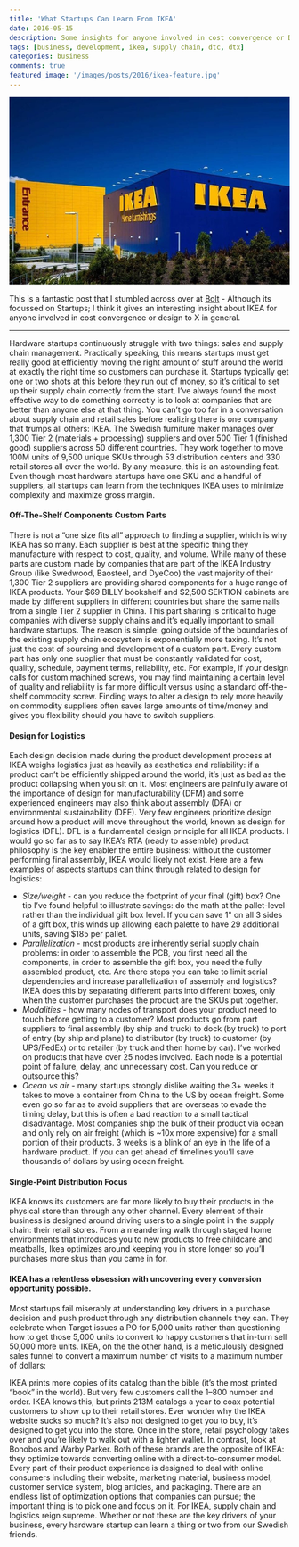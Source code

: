 ```yaml
---
title: 'What Startups Can Learn From IKEA'
date: 2016-05-15
description: Some insights for anyone involved in cost convergence or DtX in general.
tags: [business, development, ikea, supply chain, dtc, dtx]
categories: business
comments: true
featured_image: '/images/posts/2016/ikea-feature.jpg'
---
```


![](/images/posts/2016/ikea.jpg)

This is a fantastic post that I stumbled across over at [Bolt](https://blog.bolt.io/what-startups-can-learn-from-ikea-6a2fad86a5ff#.73bpbvkyf) - Although its focussed on Startups; I think it gives an interesting insight about IKEA for anyone involved in cost convergence or design to X in general.

---

Hardware startups continuously struggle with two things: sales and supply chain management. Practically speaking, this means startups must get really good at efficiently moving the right amount of stuff around the world at exactly the right time so customers can purchase it. Startups typically get one or two shots at this before they run out of money, so it’s critical to set up their supply chain correctly from the start.
I’ve always found the most effective way to do something correctly is to look at companies that are better than anyone else at that thing. You can’t go too far in a conversation about supply chain and retail sales before realizing there is one company that trumps all others: IKEA. The Swedish furniture maker manages over 1,300 Tier 2 (materials + processing) suppliers and over 500 Tier 1 (finished good) suppliers across 50 different countries. They work together to move 100M units of 9,500 unique SKUs through 53 distribution centers and 330 retail stores all over the world. By any measure, this is an astounding feat. Even though most hardware startups have one SKU and a handful of suppliers, all startups can learn from the techniques IKEA uses to minimize complexity and maximize gross margin.

#### Off-The-Shelf Components Custom Parts

There is not a “one size fits all” approach to finding a supplier, which is why IKEA has so many. Each supplier is best at the specific thing they manufacture with respect to cost, quality, and volume. While many of these parts are custom made by companies that are part of the IKEA Industry Group (like Swedwood, Baosteel, and DyeCoo) the vast majority of their 1,300 Tier 2 suppliers are providing shared components for a huge range of IKEA products.
Your $69 BILLY bookshelf and $2,500 SEKTION cabinets are made by different suppliers in different countries but share the same nails from a single Tier 2 supplier in China. This part sharing is critical to huge companies with diverse supply chains and it’s equally important to small hardware startups.
The reason is simple: going outside of the boundaries of the existing supply chain ecosystem is exponentially more taxing. It’s not just the cost of sourcing and development of a custom part. Every custom part has only one supplier that must be constantly validated for cost, quality, schedule, payment terms, reliability, etc. For example, if your design calls for custom machined screws, you may find maintaining a certain level of quality and reliability is far more difficult versus using a standard off-the-shelf commodity screw. Finding ways to alter a design to rely more heavily on commodity suppliers often saves large amounts of time/money and gives you flexibility should you have to switch suppliers.

#### Design for Logistics

Each design decision made during the product development process at IKEA weighs logistics just as heavily as aesthetics and reliability: if a product can’t be efficiently shipped around the world, it’s just as bad as the product collapsing when you sit on it. Most engineers are painfully aware of the importance of design for manufacturability (DFM) and some experienced engineers may also think about assembly (DFA) or environmental sustainability (DFE). Very few engineers prioritize design around how a product will move throughout the world, known as design for logistics (DFL). DFL is a fundamental design principle for all IKEA products. I would go so far as to say IKEA’s RTA (ready to assemble) product philosophy is the key enabler the entire business: without the customer performing final assembly, IKEA would likely not exist. Here are a few examples of aspects startups can think through related to design for logistics:

* *Size/weight* - can you reduce the footprint of your final (gift) box? One tip I’ve found helpful to illustrate savings: do the math at the pallet-level rather than the individual gift box level. If you can save 1" on all 3 sides of a gift box, this winds up allowing each palette to have 29 additional units, saving $185 per pallet.
* *Parallelization* - most products are inherently serial supply chain problems: in order to assemble the PCB, you first need all the components, in order to assemble the gift box, you need the fully assembled product, etc. Are there steps you can take to limit serial dependencies and increase parallelization of assembly and logistics? IKEA does this by separating different parts into different boxes, only when the customer purchases the product are the SKUs put together.
* *Modalities* - how many nodes of transport does your product need to touch before getting to a customer? Most products go from part suppliers to final assembly (by ship and truck) to dock (by truck) to port of entry (by ship and plane) to distributor (by truck) to customer (by UPS/FedEx) or to retailer (by truck and then home by car). I’ve worked on products that have over 25 nodes involved. Each node is a potential point of failure, delay, and unnecessary cost. Can you reduce or outsource this?
* *Ocean vs air* - many startups strongly dislike waiting the 3+ weeks it takes to move a container from China to the US by ocean freight. Some even go so far as to avoid suppliers that are overseas to evade the timing delay, but this is often a bad reaction to a small tactical disadvantage. Most companies ship the bulk of their product via ocean and only rely on air freight (which is ~10x more expensive) for a small portion of their products. 3 weeks is a blink of an eye in the life of a hardware product. If you can get ahead of timelines you’ll save thousands of dollars by using ocean freight.

#### Single-Point Distribution Focus

IKEA knows its customers are far more likely to buy their products in the physical store than through any other channel. Every element of their business is designed around driving users to a single point in the supply chain: their retail stores. From a meandering walk through staged home environments that introduces you to new products to free childcare and meatballs, Ikea optimizes around keeping you in store longer so you’ll purchases more skus than you came in for.

#### IKEA has a relentless obsession with uncovering every conversion opportunity possible.

Most startups fail miserably at understanding key drivers in a purchase decision and push product through any distribution channels they can. They celebrate when Target issues a PO for 5,000 units rather than questioning how to get those 5,000 units to convert to happy customers that in-turn sell 50,000 more units. IKEA, on the the other hand, is a meticulously designed sales funnel to convert a maximum number of visits to a maximum number of dollars:

IKEA prints more copies of its catalog than the bible (it’s the most printed “book” in the world). But very few customers call the 1–800 number and order. IKEA knows this, but prints 213M catalogs a year to coax potential customers to show up to their retail stores. Ever wonder why the IKEA website sucks so much? It’s also not designed to get you to buy, it’s designed to get you into the store. Once in the store, retail psychology takes over and you’re likely to walk out with a lighter wallet.
In contrast, look at Bonobos and Warby Parker. Both of these brands are the opposite of IKEA: they optimize towards converting online with a direct-to-consumer model. Every part of their product experience is designed to deal with online consumers including their website, marketing material, business model, customer service system, blog articles, and packaging.
There are an endless list of optimization options that companies can pursue; the important thing is to pick one and focus on it. For IKEA, supply chain and logistics reign supreme. Whether or not these are the key drivers of your business, every hardware startup can learn a thing or two from our Swedish friends.